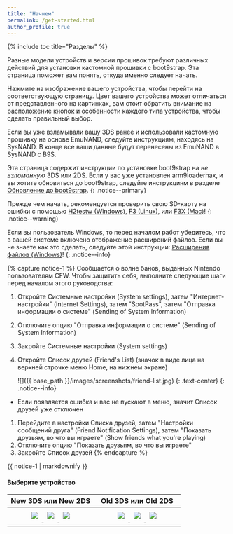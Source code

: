 ```yaml
---
title: "Начнем"
permalink: /get-started.html
author_profile: true
---
```


{% include toc title="Разделы" %}

Разные модели устройств и версии прошивок требуют различных действий для установки кастомной прошивки с boot9strap. Эта страница поможет вам понять, откуда именно следует начать.

Нажмите на изображение вашего устройства, чтобы перейти на соответствующую страницу. Цвет вашего устройства может отличаться от представленного на картинках, вам стоит обратить внимание на расположение кнопок и особенности каждого типа устройства, чтобы сделать правильный выбор.

Если вы уже взламывали вашу 3DS ранее и использовали кастомную прошивку на основе EmuNAND, следуйте инструкциям, находясь на SysNAND. В конце все ваши данные будут перенесены из EmuNAND в SysNAND с B9S.

Эта страница содержит инструкции по установке boot9strap на *не взломанную* 3DS или 2DS. Если у вас уже установлен arm9loaderhax, и вы хотите обновиться до boot9strap, следуйте инструкциям в разделе [Обновление до boot9strap](updating-to-boot9strap).
{: .notice--primary}

Прежде чем начать, рекомендуется проверить свою SD-карту на ошибки с помощью [H2testw (Windows)](h2testw-windows), [F3 (Linux)](f3-linux), или [F3X (Mac)](f3x-mac)!
{: .notice--warning}

Если вы пользователь Windows, то перед началом работ убедитесь, что в вашей системе включено отображение расширений файлов. Если вы не знаете как это сделать, следуйте этой инструкции: [Расширения файлов (Windows)](file-extensions-windows)!
{: .notice--info}

{% capture notice-1 %}
Сообщается о волне банов, выданных Nintendo пользователям CFW. Чтобы защитить себя, выполните следующие шаги перед началом этого руководства:

1. Откройте Системные настройки (System settings), затем "Интернет-настройки" (Internet Settings), затем "SpotPass", затем "Отправка информации о системе" (Sending of System Information)
1. Отключите опцию "Отправка информации о системе" (Sending of System Information)
1. Закройте Системные настройки (System settings)
1. Откройте Список друзей (Friend's List) (значок в виде лица на верхней строчке меню Home, на нижнем экране)

    ![]({{ base_path }}/images/screenshots/friend-list.jpg)
	{: .text-center}
    {: .notice--info}

  + Если появляется ошибка и вас не пускают в меню, значит Список друзей уже отключен
1. Перейдите в настройки Списка друзей, затем "Настройки сообщений друга" (Friend Notification Settings), затем "Показать друзьям, во что вы играете" (Show friends what you're playing)
1. Отключите опцию "Показать друзьям, во что вы играете"
1. Закройте Список друзей
{% endcapture %}

<div class="notice--danger">{{ notice-1 | markdownify }}</div>

#### Выберите устройство
<table>
  <colgroup>
    <col span="1" style="width: 50%;">
    <col span="1" style="width: 50%;">
  </colgroup>
  <thead>
    <tr>
      <th style="text-align: center">New 3DS или New 2DS</th>
      <th style="text-align: center">Old 3DS или Old 2DS</th>
    </tr>
  </thead>
  <tbody>
    <tr>
      <td style="text-align: center">
	    <a href="get-started-new-3ds">
	      <img src="{{ base_path }}/images/new3ds.png" style="padding: 0.5em;">
		</a> 
		<a href="get-started-new-3ds">
		  <img src="{{ base_path }}/images/new3dsxl.png" style="padding: 0.5em;">
		</a> 
		<a href="get-started-new-3ds">
		  <img src="{{ base_path }}/images/new2dsxl.png" style="padding: 0.5em;">
		</a>
	  </td>
      <td style="text-align: center">
	    <a href="get-started-old-3ds">
		  <img src="{{ base_path }}/images/old3ds.png" style="padding: 0.5em;">
		</a>
		<a href="get-started-old-3ds">
		  <img src="{{ base_path }}/images/old3dsxl.png" style="padding: 0.5em;">
		</a>
		<a href="get-started-old-3ds">
		  <img src="{{ base_path }}/images/2ds.png" style="padding: 0.5em;">
		</a>
	  </td>
    </tr>
  </tbody>
</table>